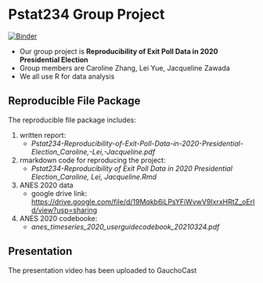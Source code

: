 # Pstat234 Group Project
[![Binder](https://mybinder.org/badge_logo.svg)](https://mybinder.org/v2/gh/leiyue97/pstat234-project-nsf/main)

- Our group project is **Reproducibility of Exit Poll Data in 2020 Presidential Election**
- Group members are Caroline Zhang, Lei Yue, Jacqueline Zawada
- We all use R for data analysis

## Reproducible File Package

The reproducible file package includes:

1. written report: 
     * *Pstat234-Reproducibility-of-Exit-Poll-Data-in-2020-Presidential-Election_Caroline,-Lei,-Jacqueline.pdf*
3. rmarkdown code for reproducing the project: 
     * *Pstat234-Reproducibility of Exit Poll Data in 2020 Presidential Election_Caroline, Lei, Jacqueline.Rmd*
5. ANES 2020 data
     * google drive link: https://drive.google.com/file/d/19Mqkb6iLPsYFiWvwV9IxrxHRtZ_oErId/view?usp=sharing
6. ANES 2020 codebooke: 
     * *anes_timeseries_2020_userguidecodebook_20210324.pdf*

## Presentation

The presentation video has been uploaded to GauchoCast
